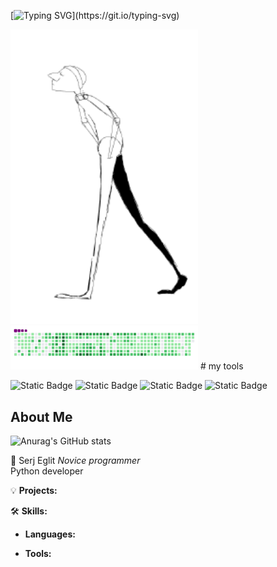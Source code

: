 <!-- Typing SVG -->
[![Typing SVG](https://readme-typing-svg.herokuapp.com?size=24&width=600&lines=Welcome+To+Sergey+Eglit,s+Github+Profile..)](https://git.io/typing-svg)

<img src='https://github.com/SerjEglit/SerjEglit/blob/main/GIPHY%20.gif' alt = 'The Unlimited' width = '300'>
<img src='https://github.com/SerjEglit/SerjEglit/blob/main/github-snake.gif' alt = 'The Unlimited' width = '300'>
# my tools

![Static Badge](https://img.shields.io/badge/py-python-blue?style=plastic&logo=python)
![Static Badge](https://img.shields.io/badge/-jupyter-black?style=plastic&logo=python)
![Static Badge](https://img.shields.io/badge/-git-blue?logo=git)
![Static Badge](https://img.shields.io/badge/-colab-blue?logo=googlecolab)



##  About Me

![Anurag's GitHub stats](https://github-readme-stats.vercel.app/api?username=SerjEglit&show_icons=true&theme=radical)

🚀 Serj Eglit 
*Novice programmer*  
Python developer

💡 **Projects:**

🛠️ **Skills:**
- **Languages:** 

- **Tools:** 

